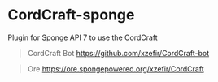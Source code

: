 # CordCraft-sponge

Plugin for Sponge API 7 to use the CordCraft 

> CordCraft Bot
> https://github.com/xzefir/CordCraft-bot

> Ore
> https://ore.spongepowered.org/xzefir/CordCraft

